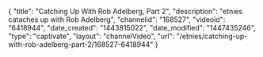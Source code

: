 {
    "title": "Catching Up With Rob Adelberg, Part 2",
    "description": "etnies cataches up with Rob Adelberg",
    "channelid": "168527",
    "videoid": "6418944",
    "date_created": "1443815022",
    "date_modified": "1447435246",
    "type": "captivate",
    "layout": "channelVideo",
    "url": "\/etnies\/catching-up-with-rob-adelberg-part-2\/168527-6418944"
}